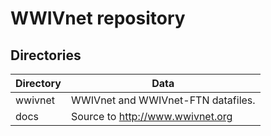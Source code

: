 # WWIVnet repository

## Directories

| Directory | Data |
| --------- | ---- |
| wwivnet   | WWIVnet and WWIVnet-FTN datafiles. |
| docs      | Source to http://www.wwivnet.org |
